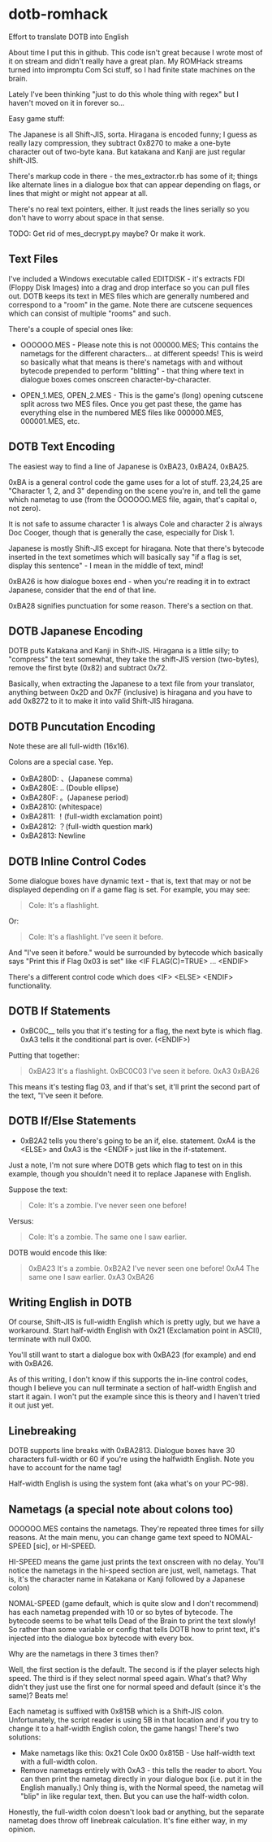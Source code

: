 # dotb-romhack
Effort to translate DOTB into English

About time I put this in github. This code isn't great because I wrote most of it on stream and didn't really have a great plan. My ROMHack streams turned into impromptu Com Sci stuff, so I had finite state machines on the brain.

Lately I've been thinking "just to do this whole thing with regex" but I haven't moved on it in forever so...

Easy game stuff:

The Japanese is all Shift-JIS, sorta. Hiragana is encoded funny; I guess as really lazy compression, they subtract 0x8270 to make a one-byte character out of two-byte kana. But katakana and Kanji are just regular shift-JIS.

There's markup code in there - the mes_extractor.rb has some of it; things like alternate lines in a dialogue box that can appear depending on flags, or lines that might or might not appear at all.

There's no real text pointers, either. It just reads the lines serially so you don't have to worry about space in that sense. 

TODO: Get rid of mes_decrypt.py maybe? Or make it work.

Text Files
-----

I've included a Windows executable called EDITDISK - it's extracts FDI (Floppy Disk Images) into a drag and drop interface so you can pull files out. DOTB keeps its text in MES files which are generally numbered and correspond to a "room" in the game. Note there are cutscene sequences which can consist of multiple "rooms" and such.

There's a couple of special ones like:

* OOOOOO.MES - Please note this is not 000000.MES; This contains the nametags for the different characters... at different speeds! This is weird so basically what that means is there's nametags with and without bytecode prepended to perform "blitting" - that thing where text in dialogue boxes comes onscreen character-by-character.

* OPEN\_1.MES, OPEN\_2.MES - This is the game's (long) opening cutscene split across two MES files. Once you get past these, the game has everything else in the numbered MES files like 000000.MES, 000001.MES, etc.

DOTB Text Encoding
----
The easiest way to find a line of Japanese is 0xBA23, 0xBA24, 0xBA25.

0xBA is a general control code the game uses for a lot of stuff. 23,24,25 are "Character 1, 2, and 3" depending on the scene you're in, and tell the game which nametag to use (from the OOOOOO.MES file, again, that's capital o, not zero).

It is not safe to assume character 1 is always Cole and character 2 is always Doc Cooger, though that is generally the case, especially for Disk 1.

Japanese is mostly Shift-JIS except for hiragana. Note that there's bytecode inserted in the text sometimes which will basically say "if a flag is set, display this sentence" - I mean in the middle of text, mind!

0xBA26 is how dialogue boxes end - when you're reading it in to extract Japanese, consider that the end of that line.

0xBA28 signifies punctuation for some reason. There's a section on that.


DOTB Japanese Encoding
-----

DOTB puts Katakana and Kanji in Shift-JIS. Hiragana is a little silly; to "compress" the text somewhat, they take the shift-JIS version (two-bytes), remove the first byte (0x82) and subtract 0x72.

Basically, when extracting the Japanese to a text file from your translator, anything between 0x2D and 0x7F (inclusive) is hiragana and you have to add 0x8272 to it to make it into valid Shift-JIS hiragana.

DOTB Puncutation Encoding
-----

Note these are all full-width (16x16).

Colons are a special case. Yep.

* 0xBA280D: 、(Japanese comma)
* 0xBA280E: ‥ (Double ellipse)
* 0xBA280F: 。(Japanese period)
* 0xBA2810: (whitespace)
* 0xBA2811: ！(full-width exclamation point)
* 0xBA2812: ？(full-width question mark)
* 0xBA2813: Newline

DOTB Inline Control Codes
----
Some dialogue boxes have dynamic text - that is, text that may or not be displayed depending on if a game flag is set. For example, you may see:

> Cole: It's a flashlight.

Or:

> Cole: It's a flashlight. I've seen it before.

And "I've seen it before." would be surrounded by bytecode which basically says "Print this if Flag 0x03 is set" like \<IF FLAG(C)=TRUE> ... \<ENDIF>

There's a different control code which does \<IF> \<ELSE> \<ENDIF> functionality.

DOTB If Statements
----

* 0xBC0C\__ tells you that it's testing for a flag, the next byte is which flag. 0xA3 tells it the conditional part is over. (\<ENDIF>)

Putting that together:

> 0xBA23 It's a flashlight. 0xBC0C03 I've seen it before. 0xA3 0xBA26

This means it's testing flag 03, and if that's set, it'll print the second part of the text, "I've seen it before.

DOTB If/Else Statements
----
* 0xB2A2 tells you there's going to be an if, else. statement. 0xA4 is the \<ELSE> and 0xA3 is the \<ENDIF> just like in the if-statement.

Just a note, I'm not sure where DOTB gets which flag to test on in this example, though you shouldn't need it to replace Japanese with English.

Suppose the text:

> Cole: It's a zombie. I've never seen one before!

Versus:

> Cole: It's a zombie. The same one I saw earlier.

DOTB would encode this like:

> 0xBA23 It's a zombie. 0xB2A2 I've never seen one before! 0xA4 The same one I saw earlier. 0xA3 0xBA26


Writing English in DOTB
----

Of course, Shift-JIS is full-width English which is pretty ugly, but we have a workaround. Start half-width English with 0x21 (Exclamation point in ASCII), terminate with null 0x00.

You'll still want to start a dialogue box with 0xBA23 (for example) and end with 0xBA26.

As of this writing, I don't know if this supports the in-line control codes, though I believe you can null terminate a section of half-width English and start it again. I won't put the example since this is theory and I haven't tried it out just yet.

Linebreaking
----

DOTB supports line breaks with 0xBA2813. Dialogue boxes have 30 characters full-width or 60 if you're using the halfwidth English. Note you have to account for the name tag!

Half-width English is using the system font (aka what's on your PC-98).

Nametags (a special note about colons too)
----

OOOOOO.MES contains the nametags. They're repeated three times for silly reasons. At the main menu, you can change game text speed to NOMAL-SPEED [sic], or HI-SPEED.

HI-SPEED means the game just prints the text onscreen with no delay. You'll notice the nametags in the hi-speed section are just, well, nametags. That is, it's the character name in Katakana or Kanji followed by a Japanese colon)

NOMAL-SPEED (game default, which is quite slow and I don't recommend) has each nametag prepended with 10 or so bytes of bytecode. The bytecode seems to be what tells Dead of the Brain to print the text slowly! So rather than some variable or config that tells DOTB how to print text, it's injected into the dialogue box bytecode with every box.

Why are the nametags in there 3 times then?

Well, the first section is the default. The second is if the player selects high speed. The third is if they select normal speed again. What's that? Why didn't they just use the first one for normal speed and default (since it's the same)? Beats me!

Each nametag is suffixed with 0x815B which is a Shift-JIS colon. Unfortunately, the script reader is using 5B in that location and if you try to change it to a half-width English colon, the game hangs! There's two solutions:

* Make nametags like this: 0x21 Cole 0x00 0x815B - Use half-width text with a full-width colon. 
* Remove nametags entirely with 0xA3 - this tells the reader to abort. You can then print the nametag directly in your dialogue box (i.e. put it in the English manually.) Only thing is, with the Normal speed, the nametag will "blip" in like regular text, then. But you can use the half-width colon.

Honestly, the full-width colon doesn't look bad or anything, but the separate nametag does throw off linebreak calculation. It's fine either way, in my opinion.